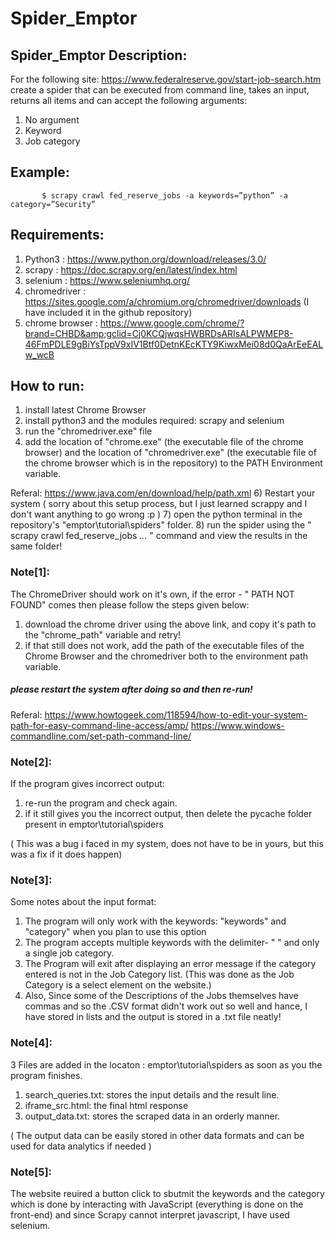 # Spider_Emptor

## Spider_Emptor  Description:
For the following site: https://www.federalreserve.gov/start-job-search.htm create a spider that can be executed from command line, takes an input, returns all items and can accept the following arguments: 
1) No argument 
2) Keyword 
3) Job category   
## Example:  
           $ scrapy crawl fed_reserve_jobs -a keywords=”python” -a category=”Security”  

## Requirements:  
1) Python3 : https://www.python.org/download/releases/3.0/ 
2) scrapy : https://doc.scrapy.org/en/latest/index.html 
3) selenium : https://www.seleniumhq.org/ 
4) chromedriver : https://sites.google.com/a/chromium.org/chromedriver/downloads
(I have included it in the github repository) 
5) chrome browser :  https://www.google.com/chrome/?brand=CHBD&amp;gclid=Cj0KCQjwqsHWBRDsARIsALPWMEP8-46FmPDLE9gBiYsTppV9xIV1Btf0DetnKEcKTY9KiwxMei08d0QaArEeEALw_wcB  

## How to run: 
1) install latest Chrome Browser 
2) install python3 and the modules required: scrapy and selenium 
4) run the "chromedriver.exe" file
5) add the location of "chrome.exe" (the executable file of the chrome browser) and the location of "chromedriver.exe" (the executable file of the chrome browser which is in the repository) to the PATH Environment variable.

Referal: https://www.java.com/en/download/help/path.xml
6) Restart your system ( sorry about this setup process, but I just learned scrappy and I don't want anything to go wrong :p )
7) open the python terminal in the repository's "emptor\tutorial\spiders" folder.
8) run the spider using the " scrapy crawl fed_reserve_jobs *...* " command and view the results in the same folder!

### Note[1]: 
The ChromeDriver should work on it's own, if the error - " PATH NOT FOUND" comes then please follow the steps given below:
1) download the chrome driver using the above link, and copy it's path to the "chrome_path" variable and retry!
2) if that still does not work, add the path of the executable files of the Chrome Browser and the chromedriver both to the environment path variable.

##### please restart the system after doing so and then re-run!
Referal:
https://www.howtogeek.com/118594/how-to-edit-your-system-path-for-easy-command-line-access/amp/
https://www.windows-commandline.com/set-path-command-line/

### Note[2]:
If the program gives incorrect output:
1) re-run the program and check again.
2) if it still gives you the incorrect output, then delete the pycache folder present in emptor\tutorial\spiders

( This was a bug i faced in my system, does not have to be in yours, but this was a fix if it does happen)

### Note[3]:
Some notes about the input format:
1) The program will only work with the keywords: "keywords" and "category" when you plan to use this option
2) The program accepts multiple keywords with the delimiter- " " and only a single job category.
3) The Program will exit after displaying an error message if the category entered is not in the Job Category list.
(This was done as the Job Category is a select element on the website.) 
4) Also, Since some of the Descriptions of the Jobs themselves have commas and so the .CSV format didn't work out so well and hance, I have stored in lists and the output is stored in a .txt file neatly!

### Note[4]: 
3 Files are added in the locaton : emptor\tutorial\spiders as soon as you the program finishes. 
1) search_queries.txt: stores the input details and the result line.
2) iframe_src.html: the final html response
3) output_data.txt: stores the scraped data in an orderly manner. 

( The output data can be easily stored in other data formats and can be used for data analytics if needed )

### Note[5]:
The website reuired a button click to sbutmit the keywords and the category which is done by interacting with JavaScript (everything is done on the front-end) and since Scrapy cannot interpret javascript, I have used selenium. 
